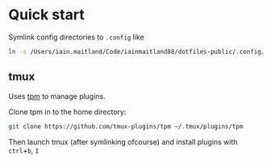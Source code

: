 # Quick start

Symlink config directories to `.config` like

```bash
ln -s /Users/iain.maitland/Code/iainmaitland88/dotfiles-public/.config/nvim ~/.config
```

## tmux

Uses [tpm](https://github.com/tmux-plugins/tpm) to manage plugins.

Clone tpm in to the home directory:

```bash
git clone https://github.com/tmux-plugins/tpm ~/.tmux/plugins/tpm
```

Then launch tmux (after symlinking ofcourse) and install plugins with `ctrl`+`b`, `I`
